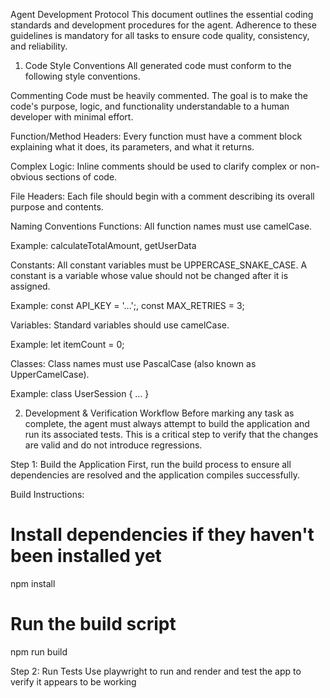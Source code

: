 Agent Development Protocol
This document outlines the essential coding standards and development procedures for the agent. Adherence to these guidelines is mandatory for all tasks to ensure code quality, consistency, and reliability.

1. Code Style Conventions
All generated code must conform to the following style conventions.

Commenting
Code must be heavily commented. The goal is to make the code's purpose, logic, and functionality understandable to a human developer with minimal effort.

Function/Method Headers: Every function must have a comment block explaining what it does, its parameters, and what it returns.

Complex Logic: Inline comments should be used to clarify complex or non-obvious sections of code.

File Headers: Each file should begin with a comment describing its overall purpose and contents.

Naming Conventions
Functions: All function names must use camelCase.

Example: calculateTotalAmount, getUserData

Constants: All constant variables must be UPPERCASE_SNAKE_CASE. A constant is a variable whose value should not be changed after it is assigned.

Example: const API_KEY = '...';, const MAX_RETRIES = 3;

Variables: Standard variables should use camelCase.

Example: let itemCount = 0;

Classes: Class names must use PascalCase (also known as UpperCamelCase).

Example: class UserSession { ... }

2. Development & Verification Workflow
Before marking any task as complete, the agent must always attempt to build the application and run its associated tests. This is a critical step to verify that the changes are valid and do not introduce regressions.

Step 1: Build the Application
First, run the build process to ensure all dependencies are resolved and the application compiles successfully.

Build Instructions:

# Install dependencies if they haven't been installed yet
npm install

# Run the build script
npm run build

Step 2: Run Tests
Use playwright to run and render and test the app to verify it appears to be working 
